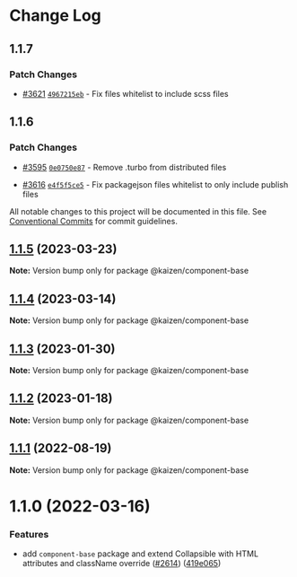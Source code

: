 # Change Log

## 1.1.7

### Patch Changes

- [#3621](https://github.com/cultureamp/kaizen-design-system/pull/3621) [`4967215eb`](https://github.com/cultureamp/kaizen-design-system/commit/4967215eb05298f69dbdf8e9cb44f4e0665e7d8f) - Fix files whitelist to include scss files

## 1.1.6

### Patch Changes

- [#3595](https://github.com/cultureamp/kaizen-design-system/pull/3595) [`0e0750e87`](https://github.com/cultureamp/kaizen-design-system/commit/0e0750e872e3381420df7bf2947d9deb9db8b705) - Remove .turbo from distributed files

- [#3616](https://github.com/cultureamp/kaizen-design-system/pull/3616) [`e4f5f5ce5`](https://github.com/cultureamp/kaizen-design-system/commit/e4f5f5ce50b4e1a4aa8b189c247d0f2a8fea722f) - Fix packagejson files whitelist to only include publish files

All notable changes to this project will be documented in this file.
See [Conventional Commits](https://conventionalcommits.org) for commit guidelines.

## [1.1.5](https://github.com/cultureamp/kaizen-design-system/compare/@kaizen/component-base@1.1.4...@kaizen/component-base@1.1.5) (2023-03-23)

**Note:** Version bump only for package @kaizen/component-base

## [1.1.4](https://github.com/cultureamp/kaizen-design-system/compare/@kaizen/component-base@1.1.3...@kaizen/component-base@1.1.4) (2023-03-14)

**Note:** Version bump only for package @kaizen/component-base

## [1.1.3](https://github.com/cultureamp/kaizen-design-system/compare/@kaizen/component-base@1.1.2...@kaizen/component-base@1.1.3) (2023-01-30)

**Note:** Version bump only for package @kaizen/component-base

## [1.1.2](https://github.com/cultureamp/kaizen-design-system/compare/@kaizen/component-base@1.1.1...@kaizen/component-base@1.1.2) (2023-01-18)

**Note:** Version bump only for package @kaizen/component-base

## [1.1.1](https://github.com/cultureamp/kaizen-design-system/compare/@kaizen/component-base@1.1.0...@kaizen/component-base@1.1.1) (2022-08-19)

**Note:** Version bump only for package @kaizen/component-base

# 1.1.0 (2022-03-16)

### Features

- add `component-base` package and extend Collapsible with HTML attributes and className override ([#2614](https://github.com/cultureamp/kaizen-design-system/issues/2614)) ([419e065](https://github.com/cultureamp/kaizen-design-system/commit/419e065c51d5cdc5b40fdf864b41ed2898913177))
